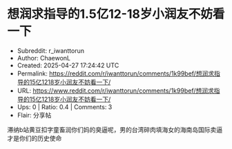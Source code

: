 # 想润求指导的1.5亿12-18岁小润友不妨看一下

- Subreddit: r_iwanttorun
- Author: ChaewonL
- Created: 2025-04-27 17:24:42 UTC
- Permalink: https://reddit.com/r/iwanttorun/comments/1k99bef/想润求指导的15亿1218岁小润友不妨看一下/
- URL: https://www.reddit.com/r/iwanttorun/comments/1k99bef/想润求指导的15亿1218岁小润友不妨看一下/
- Ups: 0 | Ratio: 0.4 | Comments: 3
- Flair: 分享帖


滞纳b站黄豆扣字童畜润你们妈的臭逼呢，男的台湾碎肉填海女的海南岛国际卖逼才是你们的历史使命

